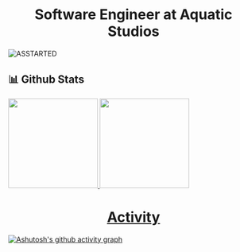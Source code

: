 <h1 align="center">Software Engineer at Aquatic Studios</h1>

![ASSTARTED](https://user-images.githubusercontent.com/85844486/162154108-46ba8447-6e3d-49fe-8b64-71569c2be9fb.png)

## 📊 Github Stats

<div>
<a href="https://github.com/sxmuray">
<img height="180em" src="https://github-readme-stats.vercel.app/api?username=sxmuray&show_icons=true&theme=dark&include_all_commits=true&count_private=true"/>
<img height="180em" src="https://github-readme-stats.vercel.app/api/top-langs/?username=sxmuray&layout=compact&langs_count=7&theme=dark"/>
</div>

<h1 align="center">Activity</h1>

[![Ashutosh's github activity graph](https://activity-graph.herokuapp.com/graph?username=sxmuray&bg_color=ffffff&color=828282&line=000000&point=009dff&area=true&hide_border=true)](https://github.com/ashutosh00710/github-readme-activity-graph)
